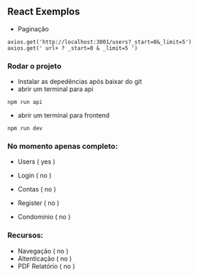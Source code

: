 ## React Exemplos

* Paginação
```
axios.get('http://localhost:3001/users?_start=0&_limit=5')
axios.get(' url+ ? _start=0 & _limit=5 ')
```

### Rodar o projeto
* Instalar as depedências após baixar do git
* abrir um terminal para api
```
npm run api
```
* abrir um terminal para frontend
```
npm run dev
```

### No momento apenas completo:
* Users ( yes )

* Login ( no )
* Contas ( no )
* Register ( no )
* Condominio ( no )

### Recursos:
* Navegação ( no )
* Altenticação ( no )
* PDF Relatório ( no )

